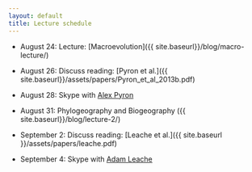 ```yaml
---
layout: default
title: Lecture schedule
---
```


- August 24: Lecture: [Macroevolution]({{ site.baseurl}}/blog/macro-lecture/)
- August 26: Discuss reading: [Pyron et al.]({{ site.baseurl}}/assets/papers/Pyron_et_al_2013b.pdf)
- August 28: Skype with [Alex Pyron](http://www.colubroid.org/)

- August 31: Phylogeography and Biogeography ({{ site.baseurl}}/blog/lecture-2/)
- September 2: Discuss reading: [Leache et al.]({{ site.baseurl }}/assets/papers/leache.pdf)
- September 4: Skype with [Adam Leache](http://faculty.washington.edu/leache/wordpress/)
